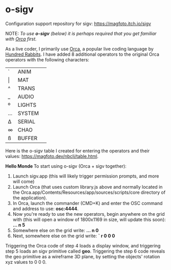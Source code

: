 # o-sigv
Configuration support repository for sigv: https://magfoto.itch.io/sigv

<p>NOTE: <em>To use&nbsp;<strong>o-sigv</strong>&nbsp;(below) it is perhaps required that you get&nbsp;familiar with&nbsp;<a href="https://100r.co/site/orca.html" target="_blank">Orca</a>&nbsp;first.</em>
    </p>
<p>As a live coder, I primarily use <a href="https://100r.co/site/orca.html" target="_blank">Orca</a>, a popular live coding language by <a href="https://100r.co/" target="_blank">Hundred Rabbits</a>. I&nbsp;have added 8 additional operators to the original Orca operators with the following characters:<br></p>
<table><tbody><tr><td>`</td><td>ANIM</td><td><br></td></tr><tr><td>|</td><td>MAT</td></tr><tr><td>^</td><td>TRANS</td></tr><tr><td>_</td><td>AUDIO</td></tr><tr><td>º</td><td>LIGHTS</td></tr><tr><td>&hellip;</td><td>SYSTEM</td></tr><tr><td>∆</td><td>SERIAL</td></tr><tr><td>∞</td><td>CHAO</td></tr><tr><td>ß</td><td>BUFFER</td></tr></tbody></table>

<p>Here is the o-sigv table I&nbsp;created for entering the operators and their values:&nbsp;<a href="https://magfoto.dev/nbcli/table.html" target="_blank">https://magfoto.dev/nbcli/table.html</a>.
    </p>
<p><strong>Hello Monde
</strong>To start using o-sigv (Orca + sigv together):
    </p>
<ol><li>Launch sigv.app (this will likely trigger permission prompts, and more will come)
</li><li>Launch  Orca (that uses custom library.js above and normally located in the  Orca.app/Contents/Resources/app/sources/scripts/core directory of the  application).
</li><li>In Orca, launch the commander (CMD+K) and enter the OSC command and address to use:&nbsp;<strong>osc:4444</strong>.
</li><li>Now  you're ready to use the new operators, begin anywhere on the grid with  (this will open a window of 1800x1169 in size, will update this soon): 
<strong>&hellip; n 5</strong>
</li><li>Somewhere else on the grid write:
<strong>&hellip; n 0</strong>
</li><li>Next, somewhere else on the grid write: 
<strong>` r 0 0 0</strong>
</li></ol>
<p>Triggering the Orca code of step 4 loads a display window, and triggering step 5&nbsp;loads an sigv primitive called <strong>geo</strong>.  Triggering the step 6 code reveals the geo primitive as&nbsp;a wireframe 3D  plane, by setting the objects' rotation xyz values to 0 0 0.
</p>